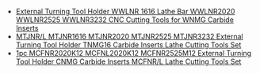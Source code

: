 - [External Turning Tool Holder WWLNR 1616 Lathe Bar WWLNR2020 WWLNR2525 WWLNR3232 CNC Cutting Tools for WNMG Carbide Inserts](https://www.aliexpress.us/item/3256806075989697.html)
- [MTJNR/L MTJNR1616 MTJNR2020 MTJNR2525 MTJNR3232 External Turning Tool Holder TNMG16 Carbide Inserts Lathe Cutting Tools Set](https://www.aliexpress.us/item/3256801898737057.html)
- [1pc MCFNR2020K12 MCFNL2020K12 MCFNR2525M12 External Turning Tool Holder CNMG Carbide Inserts MCFNR/L Lathe Cutting Tools Set](https://www.aliexpress.us/item/3256809506296068.html)
